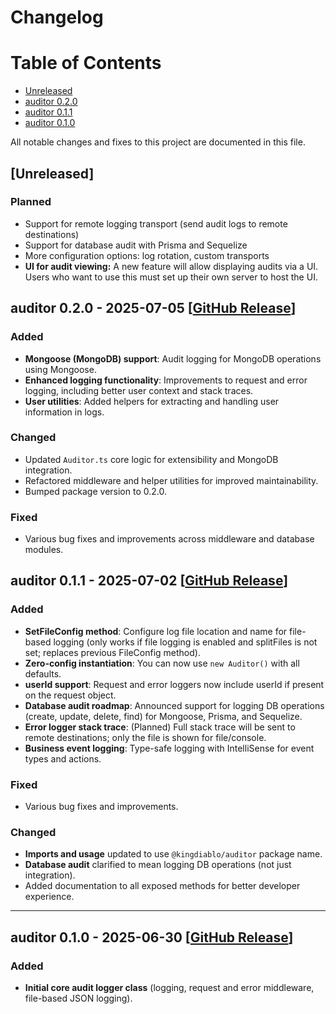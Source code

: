 # Changelog


# Table of Contents

-   [Unreleased](#unreleased)
-   [auditor 0.2.0](#auditor-020---2025-07-03)
-   [auditor 0.1.1](#auditor-011---2025-07-02)
-   [auditor 0.1.0](#auditor-010---2025-06-30)

All notable changes and fixes to this project are documented in this file.


## [Unreleased]


### Planned

-   Support for remote logging transport (send audit logs to remote destinations)
-   Support for database audit with Prisma and Sequelize
-   More configuration options: log rotation, custom transports
-   **UI for audit viewing:** A new feature will allow displaying audits via a UI. Users who want to use this must set up their own server to host the UI.



## auditor 0.2.0 - 2025-07-05 [[GitHub Release](https://github.com/King-diablo/auditor/releases/tag/v0.2.0)]

### Added

-   **Mongoose (MongoDB) support**: Audit logging for MongoDB operations using Mongoose.
-   **Enhanced logging functionality**: Improvements to request and error logging, including better user context and stack traces.
-   **User utilities**: Added helpers for extracting and handling user information in logs.

### Changed

-   Updated `Auditor.ts` core logic for extensibility and MongoDB integration.
-   Refactored middleware and helper utilities for improved maintainability.
-   Bumped package version to 0.2.0.

### Fixed

-   Various bug fixes and improvements across middleware and database modules.

## auditor 0.1.1 - 2025-07-02 [[GitHub Release](https://github.com/King-diablo/auditor/releases/tag/v0.1.1)]

### Added

-   **SetFileConfig method**: Configure log file location and name for file-based logging (only works if file logging is enabled and splitFiles is not set; replaces previous FileConfig method).
-   **Zero-config instantiation**: You can now use `new Auditor()` with all defaults.
-   **userId support**: Request and error loggers now include userId if present on the request object.
-   **Database audit roadmap**: Announced support for logging DB operations (create, update, delete, find) for Mongoose, Prisma, and Sequelize.
-   **Error logger stack trace**: (Planned) Full stack trace will be sent to remote destinations; only the file is shown for file/console.
-   **Business event logging**: Type-safe logging with IntelliSense for event types and actions.

### Fixed

-   Various bug fixes and improvements.

### Changed

-   **Imports and usage** updated to use `@kingdiablo/auditor` package name.
-   **Database audit** clarified to mean logging DB operations (not just integration).
-   Added documentation to all exposed methods for better developer experience.

---

## auditor 0.1.0 - 2025-06-30 [[GitHub Release](https://github.com/King-diablo/auditor/releases/tag/v0.1.0)]

### Added

-   **Initial core audit logger class** (logging, request and error middleware, file-based JSON logging).
